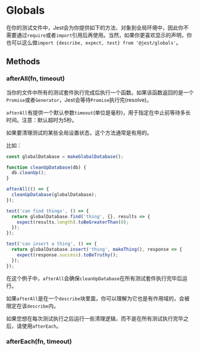 # Globals

在你的测试文件中，Jest会为你提供如下的方法、对象到全局环境中，因此你不需要通过`require`或者`import`引用后再使用。当然，如果你更喜欢显示的声明，你也可以这么做`import {describe, expect, test} from '@jest/globals'`。

## Methods

### afterAll(fn, timeout)

当你的文件中所有的测试套件执行完成后执行一个函数。如果该函数返回的是一个`Promise`或者`Generator`，Jest会等待`Promise`执行完(resolve)。

`afterAll`有提供一个默认参数`timeout`(单位是毫秒)，用于指定在中止前等待多长时间。注意：默认超时为5秒。

如果要清理测试的某些全局设置状态，这个方法通常是有用的。

比如：

```javascript
const globalDatabase = makeGlobalDatabase();

function cleanUpDatabase(db) {
  db.cleanUp();
}

afterAll(() => {
  cleanUpDatabase(globalDatabase);
});

test('can find things', () => {
  return globalDatabase.find('thing', {}, results => {
    expect(results.length).toBeGreaterThan(0);
  });
});

test('can insert a thing', () => {
  return globalDatabase.insert('thing', makeThing(), response => {
    expect(response.success).toBeTruthy();
  });
});
```

在这个例子中，`afterAll`会确保`cleanUpDatabase`在所有测试套件执行完毕后运行。

如果`afterAll`是在一个`describe`块里面，你可以理解为它也是有作用域的，会被限定在该`describe`内。

如果您想在每次测试执行之后运行一些清理逻辑，而不是在所有测试执行完毕之后，请使用`afterEach`。

### afterEach(fn, timeout)









